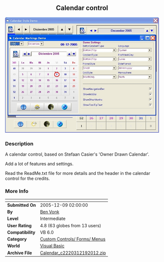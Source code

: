 ﻿<div align="center">

## Calendar control

<img src="PIC2012219547334938.jpg">
</div>

### Description

A calendar control, based on Stefaan Casier's 'Owner Drawn Calendar'.

Add a lot of features and settings.

Read the ReadMe.txt file for more details and the header in the calendar control for the credits.
 
### More Info
 


<span>             |<span>
---                |---
**Submitted On**   |2005-12-09 02:00:00
**By**             |[Ben Vonk](https://github.com/Planet-Source-Code/PSCIndex/blob/master/ByAuthor/ben-vonk.md)
**Level**          |Intermediate
**User Rating**    |4.8 (63 globes from 13 users)
**Compatibility**  |VB 6\.0
**Category**       |[Custom Controls/ Forms/  Menus](https://github.com/Planet-Source-Code/PSCIndex/blob/master/ByCategory/custom-controls-forms-menus__1-4.md)
**World**          |[Visual Basic](https://github.com/Planet-Source-Code/PSCIndex/blob/master/ByWorld/visual-basic.md)
**Archive File**   |[Calendar\_c2220312192012\.zip](https://github.com/Planet-Source-Code/ben-vonk-calendar-control__1-71032/archive/master.zip)








